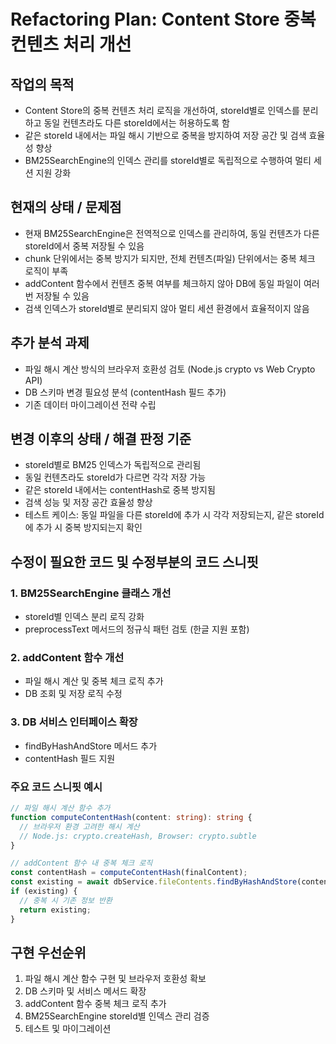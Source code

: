 # Refactoring Plan: Content Store 중복 컨텐츠 처리 개선

## 작업의 목적

- Content Store의 중복 컨텐츠 처리 로직을 개선하여, storeId별로 인덱스를 분리하고 동일 컨텐츠라도 다른 storeId에서는 허용하도록 함
- 같은 storeId 내에서는 파일 해시 기반으로 중복을 방지하여 저장 공간 및 검색 효율성 향상
- BM25SearchEngine의 인덱스 관리를 storeId별로 독립적으로 수행하여 멀티 세션 지원 강화

## 현재의 상태 / 문제점

- 현재 BM25SearchEngine은 전역적으로 인덱스를 관리하여, 동일 컨텐츠가 다른 storeId에서 중복 저장될 수 있음
- chunk 단위에서는 중복 방지가 되지만, 전체 컨텐츠(파일) 단위에서는 중복 체크 로직이 부족
- addContent 함수에서 컨텐츠 중복 여부를 체크하지 않아 DB에 동일 파일이 여러 번 저장될 수 있음
- 검색 인덱스가 storeId별로 분리되지 않아 멀티 세션 환경에서 효율적이지 않음

## 추가 분석 과제

- 파일 해시 계산 방식의 브라우저 호환성 검토 (Node.js crypto vs Web Crypto API)
- DB 스키마 변경 필요성 분석 (contentHash 필드 추가)
- 기존 데이터 마이그레이션 전략 수립

## 변경 이후의 상태 / 해결 판정 기준

- storeId별로 BM25 인덱스가 독립적으로 관리됨
- 동일 컨텐츠라도 storeId가 다르면 각각 저장 가능
- 같은 storeId 내에서는 contentHash로 중복 방지됨
- 검색 성능 및 저장 공간 효율성 향상
- 테스트 케이스: 동일 파일을 다른 storeId에 추가 시 각각 저장되는지, 같은 storeId에 추가 시 중복 방지되는지 확인

## 수정이 필요한 코드 및 수정부분의 코드 스니핏

### 1. BM25SearchEngine 클래스 개선

- storeId별 인덱스 분리 로직 강화
- preprocessText 메서드의 정규식 패턴 검토 (한글 지원 포함)

### 2. addContent 함수 개선

- 파일 해시 계산 및 중복 체크 로직 추가
- DB 조회 및 저장 로직 수정

### 3. DB 서비스 인터페이스 확장

- findByHashAndStore 메서드 추가
- contentHash 필드 지원

### 주요 코드 스니핏 예시

```typescript
// 파일 해시 계산 함수 추가
function computeContentHash(content: string): string {
  // 브라우저 환경 고려한 해시 계산
  // Node.js: crypto.createHash, Browser: crypto.subtle
}

// addContent 함수 내 중복 체크 로직
const contentHash = computeContentHash(finalContent);
const existing = await dbService.fileContents.findByHashAndStore(contentHash, input.storeId);
if (existing) {
  // 중복 시 기존 정보 반환
  return existing;
}
```

## 구현 우선순위

1. 파일 해시 계산 함수 구현 및 브라우저 호환성 확보
2. DB 스키마 및 서비스 메서드 확장
3. addContent 함수 중복 체크 로직 추가
4. BM25SearchEngine storeId별 인덱스 관리 검증
5. 테스트 및 마이그레이션
